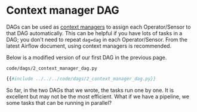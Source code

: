 # Context manager DAG
DAGs can be used as [context managers](https://docs.python.org/3/reference/datamodel.html#with-statement-context-managers) to assign each Operator/Sensor to that DAG automatically. This can be helpful if you have lots of tasks in a DAG; you don't need to repeat `dag=dag` in each Operator/Sensor. From the latest Airflow document, using context managers is recommended.

Below is a modified version of our first DAG in the previous page.

`code/dags/2_context_manager_dag.py`
```python
{{#include ../../../code/dags/2_context_manager_dag.py}}
```

So far, in the two DAGs that we wrote, the tasks run one by one. It is excellent but may not be the most efficient. What if we have a pipeline, we some tasks that can be running in parallel?
